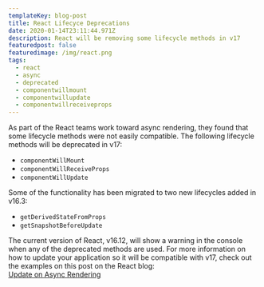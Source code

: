 ```yaml
---
templateKey: blog-post
title: React Lifecyce Deprecations
date: 2020-01-14T23:11:44.971Z
description: React will be removing some lifecycle methods in v17
featuredpost: false
featuredimage: /img/react.png
tags:
  - react
  - async
  - deprecated
  - componentwillmount
  - componentwillupdate
  - componentwillreceiveprops
---
```

As part of the React teams work toward async rendering, they found that some lifecycle methods were not easily compatible. The following lifecycle methods will be deprecated in v17:
- `componentWillMount`
- `componentWillReceiveProps`
- `componentWillUpdate`

Some of the functionality has been migrated to two new lifecycles added in v16.3:
- `getDerivedStateFromProps`
- `getSnapshotBeforeUpdate`

The current version of React, v16.12, will show a warning in the console when any of the deprecated methods are used. For more information on how to update your application so it will be compatible with v17, check out the examples on this post on the React blog:<br>
[Update on Async Rendering](https://reactjs.org/blog/2018/03/27/update-on-async-rendering.html)
